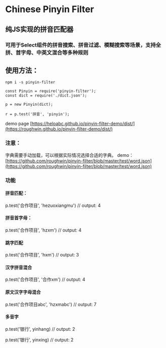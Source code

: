# Chinese Pinyin Filter
## 纯JS实现的拼音匹配器
### 可用于Select组件的拼音搜索、拼音过滤、模糊搜索等场景，支持全拼、首字母、中英文混合等多种规则

## 使用方法：
```
npm i -s pinyin-filter

const Pinyin = require('pinyin-filter');
const dict = require('./dict.json');

p = new Pinyin(dict);

r = p.test('拼音', 'pinyin');
```

demo page [https://heloabc.github.io/pinyin-filter-demo/dist/](https://roughwin.github.io/pinyin-filter-demo/dist/)

### 注意：
字典需要手动加载，可以根据实际情况选择合适的字典。
demo：[https://github.com/roughwin/pinyin-filter/blob/master/test/word.json](https://github.com/roughwin/pinyin-filter/blob/master/test/word.json)

### 功能
  #### 拼音匹配：
  p.test('合作项目', 'hezuoxiangmu') // output: 4
  #### 拼音首字母：
  p.test('合作项目', 'hzxm') // output: 4
  #### 跳字匹配
  p.test('合作项目', 'hxm') // output: 3
  #### 汉字拼音混合
  p.test('合作项目', '合作xm') // output: 4
  #### 原文汉字字母混合
  p.test('合作项目abc', 'hzxmabc') // output: 7
  #### 多音字
  p.test('银行', yinhang) // output: 2

  p.test('银行', yinxing) // output: 2

